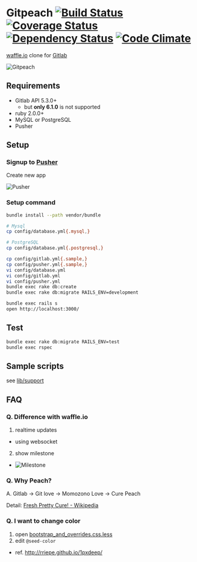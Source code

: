 # Gitpeach [![Build Status](https://travis-ci.org/sue445/gitpeach.png)](https://travis-ci.org/sue445/gitpeach) [![Coverage Status](https://coveralls.io/repos/sue445/gitpeach/badge.png)](https://coveralls.io/r/sue445/gitpeach) [![Dependency Status](https://gemnasium.com/sue445/gitpeach.png)](https://gemnasium.com/sue445/gitpeach) [![Code Climate](https://codeclimate.com/github/sue445/gitpeach.png)](https://codeclimate.com/github/sue445/gitpeach)
[waffle.io](https://waffle.io/) clone for [Gitlab](http://gitlab.org/)

![Gitpeach](https://raw.github.com/sue445/gitpeach/master/shots/gitpeach.gif)

## Requirements
* Gitlab API 5.3.0+
  * but **only 6.1.0** is not supported
* ruby 2.0.0+
* MySQL or PostgreSQL
* Pusher

## Setup
### Signup to [Pusher](https://app.pusher.com/)
Create new app

![Pusher](https://raw.github.com/sue445/gitpeach/master/shots/pusher.png)

### Setup command
```sh
bundle install --path vendor/bundle

# Mysql
cp config/database.yml{.mysql,}

# PostgreSQL
cp config/database.yml{.postgresql,}

cp config/gitlab.yml{.sample,}
cp config/pusher.yml{.sample,}
vi config/database.yml
vi config/gitlab.yml
vi config/pusher.yml
bundle exec rake db:create
bundle exec rake db:migrate RAILS_ENV=development

bundle exec rails s
open http://localhost:3000/
```

## Test
```sh
bundle exec rake db:migrate RAILS_ENV=test
bundle exec rspec
```

## Sample scripts
see [lib/support](lib/support)

## FAQ
### Q. Difference with waffle.io
1. realtime updates
  * using websocket
2. show milestone
  * ![Milestone](https://raw.github.com/sue445/gitpeach/master/shots/milestone.png)

### Q. Why Peach?
A. Gitlab -> Git love -> Momozono Love -> Cure Peach

Detail: [Fresh Pretty Cure! - Wikipedia](http://en.wikipedia.org/wiki/Fresh_Pretty_Cure!)

### Q. I want to change color
1. open [bootstrap_and_overrides.css.less](app/assets/stylesheets/bootstrap_and_overrides.css.less)
2. edit `@seed-color`
  * ref. http://rriepe.github.io/1pxdeep/
